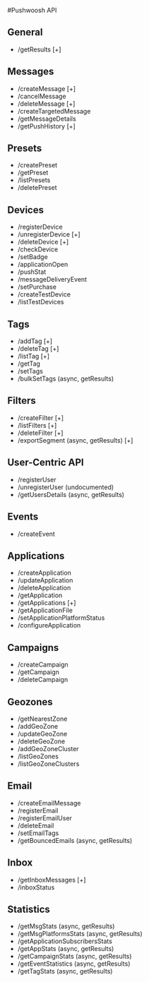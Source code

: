 #Pushwoosh API

General
-------
* /getResults [+]


Messages
-------
* /createMessage [+]
* /cancelMessage
* /deleteMessage [+]
* /createTargetedMessage
* /getMessageDetails
* /getPushHistory [+]


Presets
-------
* /createPreset
* /getPreset
* /listPresets
* /deletePreset


Devices
-------
* /registerDevice
* /unregisterDevice [+]
* /deleteDevice [+]
* /checkDevice
* /setBadge
* /applicationOpen
* /pushStat
* /messageDeliveryEvent
* /setPurchase
* /createTestDevice
* /listTestDevices


Tags
----
* /addTag [+]
* /deleteTag [+]
* /listTag [+]
* /getTag
* /setTags
* /bulkSetTags (async, getResults)


Filters
-------
* /createFilter [+]
* /listFilters [+]
* /deleteFilter [+]
* /exportSegment (async, getResults) [+]


User-Centric API
----------------
* /registerUser
* /unregisterUser (undocumented)
* /getUsersDetails (async, getResults)


Events
------
* /createEvent


Applications
------------
* /createApplication
* /updateApplication
* /deleteApplication
* /getApplication
* /getApplications [+]
* /getApplicationFile
* /setApplicationPlatformStatus
* /configureApplication


Campaigns
---------
* /createCampaign
* /getCampaign
* /deleteCampaign


Geozones
--------
* /getNearestZone
* /addGeoZone
* /updateGeoZone
* /deleteGeoZone
* /addGeoZoneCluster
* /listGeoZones
* /listGeoZoneClusters


Email
-----
* /createEmailMessage
* /registerEmail
* /registerEmailUser
* /deleteEmail
* /setEmailTags
* /getBouncedEmails (async, getResults)


Inbox
-----
* /getInboxMessages [+]
* /inboxStatus


Statistics
----------
* /getMsgStats (async, getResults)
* /getMsgPlatformsStats (async, getResults)
* /getApplicationSubscribersStats 
* /getAppStats (async, getResults)
* /getCampaignStats (async, getResults)
* /getEventStatistics (async, getResults)
* /getTagStats (async, getResults)